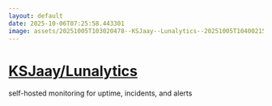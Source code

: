 ```yaml
---
layout: default
date: 2025-10-06T07:25:58.443301
image: assets/20251005T103020478--KSJaay--Lunalytics--20251005T104002153--cropped.png
---
```


# [KSJaay/Lunalytics](https://github.com/KSJaay/Lunalytics)

self-hosted monitoring for uptime, incidents, and alerts
